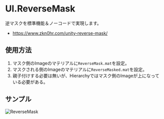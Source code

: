 # UI.ReverseMask
逆マスクを標準機能＆ノーコードで実現します。  
* https://www.zkn0hr.com/unity-reverse-mask/

## 使用方法
1. マスク側のImageのマテリアルに`ReverseMask.mat`を設定。
2. マスクされる側のImageのマテリアルに`ReverseMasked.mat`を設定。
3. 親子付けする必要は無いが、Hierarchyではマスク側のImageが上になっている必要がある。

## サンプル
![ReverseMask](https://github.com/musha-tetsuya/MushaLib-Unity/assets/26340083/d5e3a932-c3dc-4133-8fd1-82f6a660a25d)
